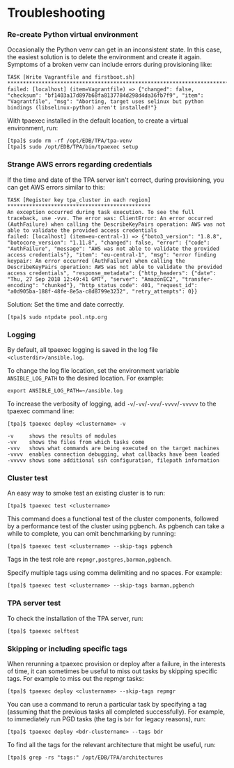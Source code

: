 # Troubleshooting

### Re-create Python virtual environment

Occasionally the Python venv can get in an inconsistent state. In this case, the easiest solution is to delete the environment and create it again. Symptoms of a broken venv can include errors during provisioning like:

```
TASK [Write Vagrantfile and firstboot.sh] ******************************************************************************************************************************
failed: [localhost] (item=Vagrantfile) => {"changed": false, "checksum": "bf1403a17d897b68fa8137784d298d4da36fb7f9", "item": "Vagrantfile", "msg": "Aborting, target uses selinux but python bindings (libselinux-python) aren't installed!"}
```

With tpaexec installed in the default location, to create a virtual environment, run:

```
[tpa]$ sudo rm -rf /opt/EDB/TPA/tpa-venv
[tpa]$ sudo /opt/EDB/TPA/bin/tpaexec setup
```

### Strange AWS errors regarding credentials

If the time and date of the TPA server isn't correct, during provisioning, you can get AWS errors similar to this:
```
TASK [Register key tpa_cluster in each region] **********************************************
An exception occurred during task execution. To see the full traceback, use -vvv. The error was: ClientError: An error occurred (AuthFailure) when calling the DescribeKeyPairs operation: AWS was not able to validate the provided access credentials
failed: [localhost] (item=eu-central-1) => {"boto3_version": "1.8.8", "botocore_version": "1.11.8", "changed": false, "error": {"code": "AuthFailure", "message": "AWS was not able to validate the provided access credentials"}, "item": "eu-central-1", "msg": "error finding keypair: An error occurred (AuthFailure) when calling the DescribeKeyPairs operation: AWS was not able to validate the provided access credentials", "response_metadata": {"http_headers": {"date": "Thu, 27 Sep 2018 12:49:41 GMT", "server": "AmazonEC2", "transfer-encoding": "chunked"}, "http_status_code": 401, "request_id": "a0d905ba-188f-48fe-8e5a-c8d8799e3232", "retry_attempts": 0}}

```

Solution: Set the time and date correctly.

```
[tpa]$ sudo ntpdate pool.ntp.org
```

### Logging

By default, all tpaexec logging is saved in the log file `<clusterdir>/ansible.log`.

To change the log file location, set the environment variable `ANSIBLE_LOG_PATH` to the desired location. For example:

```
export ANSIBLE_LOG_PATH=~/ansible.log
```

To increase the verbosity of logging, add `-v`/`-vv`/`-vvv`/`-vvvv`/`-vvvvv` to the tpaexec command line:

```
[tpa]$ tpaexec deploy <clustername> -v

-v     shows the results of modules
-vv    shows the files from which tasks come
-vvv   shows what commands are being executed on the target machines
-vvvv  enables connection debugging, what callbacks have been loaded
-vvvvv shows some additional ssh configuration, filepath information
```

### Cluster test

An easy way to smoke test an existing cluster is to run:

```
[tpa]$ tpaexec test <clustername>
```

This command does a functional test of the cluster components, followed by a performance test of the cluster using pgbench. As pgbench can take a while to complete, you can omit benchmarking by running:

```
[tpa]$ tpaexec test <clustername> --skip-tags pgbench
```

Tags in the test role are `repmgr,postgres,barman,pgbench`.

Specify multiple tags using comma delimiting and
no spaces. For example:

```
[tpa]$ tpaexec test <clustername> --skip-tags barman,pgbench
```

### TPA server test

To check the installation of the TPA server, run:

```
[tpa]$ tpaexec selftest
```

### Skipping or including specific tags

When rerunning a tpaexec provision or deploy after a failure, in the interests
of time, it can sometimes be useful to miss out tasks by skipping specific tags.
For example to miss out the repmgr tasks:

```
[tpa]$ tpaexec deploy <clustername> --skip-tags repmgr
```

You can use a command to rerun a particular task by specifying a tag (assuming
that the previous tasks all completed successfully). For example,
to immediately run PGD tasks (the tag is `bdr` for legacy reasons), run:

```
[tpa]$ tpaexec deploy <bdr-clustername> --tags bdr
```

To find all the tags for the relevant architecture that might be useful, run:

```
[tpa]$ grep -rs "tags:" /opt/EDB/TPA/architectures
```
